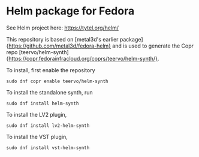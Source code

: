 # Helm package for Fedora

See Helm project here: https://tytel.org/helm/

This repository is based on [metal3d's earlier package]{https://github.com/metal3d/fedora-helm} and is used to generate the Copr repo [teervo/helm-synth]{https://copr.fedorainfracloud.org/coprs/teervo/helm-synth/}.

To install, first enable the repository
```
sudo dnf copr enable teervo/helm-synth
```

To install the standalone synth, run
```
sudo dnf install helm-synth
```

To install the LV2 plugin,
```
sudo dnf install lv2-helm-synth
```

To install the VST plugin,
```
sudo dnf install vst-helm-synth
```
